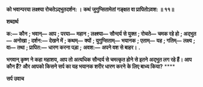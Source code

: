 **को भवान्परया लक्ष्श्या रोचतेऽद्भुतदर्शन: ।** **कथं जुगुप्सितामेतां गङ्क्षत वा प्रापितोऽवश: ॥ ११॥** 

**शब्दार्थ** 

**क:—** **कौन** **; भवान्—** **आप** **; परया—** **महान** **; लक्ष्श्या—** **सौन्दर्य से युक्त** **; रोचते—** **चमक रहे हो** **; अद्भुत—** **अनोखा** **; दर्शन:—** **देखने में** **; कथम्—** **क्यों** **; युगुप्सिताम्—** **भयानक** **; एताम्—** **यह** **; गतिम्—** **लक्ष्य** **; वा—** **तथा** **; प्रापित:—** **धारण करना पड़ा** **;** **अवश:—** **अपने वश से बाहर।** **.** 

**भगवान् कृष्ण ने कहा** **महाशय, आप तो अत्यधिक सौन्दर्य से चमत्कृत होने से इतने** **अद्भुत लग रहे हैं। आप कौन हैं? और आपको किसने सर्प का यह भयानक शरीर धारण करने** **के लिए बाध्य किया?** **** 

**सर्प उवाच** 